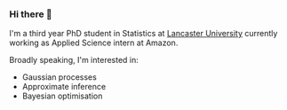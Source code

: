 ### Hi there 👋

I'm a third year PhD student in Statistics at [Lancaster University](https://www.lancaster.ac.uk/maths/) currently working as Applied Science intern at Amazon.   

Broadly speaking, I'm interested in:
- Gaussian processes
- Approximate inference
- Bayesian optimisation


<!--
**thomaspinder/thomaspinder** is a ✨ _special_ ✨ repository because its `README.md` (this file) appears on your GitHub profile.

Currently I'm working as an intern in the applied machine learning group at [MindFoundry](https://www.mindfoundry.ai/).    

Here are some ideas to get you started:

- 🔭 I’m currently working on ...
- 🌱 I’m currently learning ...
- 👯 I’m looking to collaborate on ...
- 🤔 I’m looking for help with ...
- 💬 Ask me about ...
- 📫 How to reach me: ...
- 😄 Pronouns: ...
- ⚡ Fun fact: ...
-->
